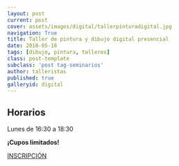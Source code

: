 ```yaml
---
layout: post
current: post
cover: assets/images/digital/tallerpinturadigital.jpg
navigation: True
title: Taller de pintura y dibujo digital presencial
date: 2018-05-18
tags: [dibujo, pintura, talleres]
class: post-template
subclass: 'post tag-seminarios'
author: talleristas
published: true
galleryid: digital
---
```


## Horarios

Lunes de 16:30 a 18:30

**¡Cupos limitados!**

[INSCRIPCIÓN](https://goo.gl/forms/tEmJOJXGGDhAroG13)
